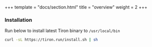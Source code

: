 +++
template = "docs/section.html"
title = "overview"
weight = 2
+++

### Installation

Run below to install latest Tiron binary to ```/usr/local/bin```

```bash
curl -sL https://tiron.run/install.sh | sh
```

